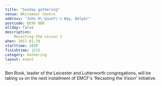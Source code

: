 ```yaml
---
title: "Sunday gathering"
venue: Whitemoor Centre
address: "John O\'Gaunt\'s Way, Belper"
postcode: DE56 0DB
allday: false
description: 
    Recasting the vision 3
when: 2017-01-29
starttime: 1030
finishtime: 1215
category: Gathering
layout: event
---
```

Ben Rook, leader of the Leicester and Lutterworth congregations, will be taking us on the next installment of EMCF's 'Recasting the Vision' initiative.